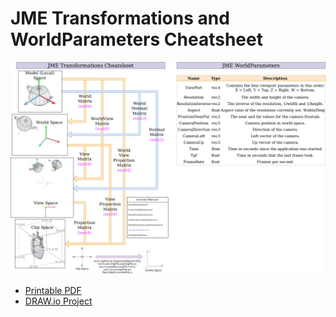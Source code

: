 # JME Transformations and WorldParameters Cheatsheet

![](jmeCheatsheet.png)

- [Printable PDF](jmeCheatsheet.pdf)
- [DRAW.io Project](jmeCheatsheet.drawio)
